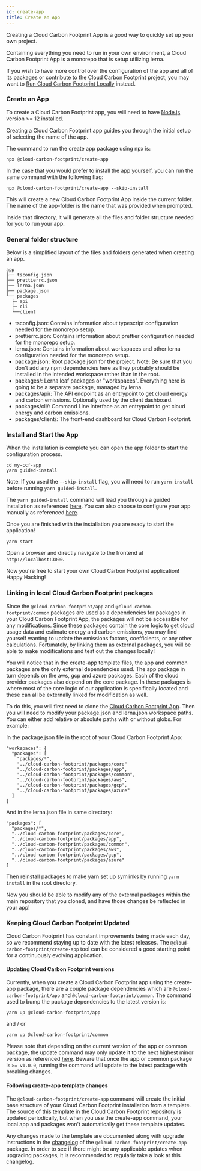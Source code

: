 ```yaml
---
id: create-app
title: Create an App
---
```


Creating a Cloud Carbon Footprint App is a good way to quickly set up your own project.

Containing everything you need to run in your own environment, a Cloud Carbon Footprint App is a monorepo that is setup utilizing lerna.

If you wish to have more control over the configuration of the app and all of its packages or contribute to the Cloud Carbon Footprint project, you may want to [Run Cloud Carbon Footprint Locally](getting-started#configuring-the-app-locally) instead.

### Create an App

To create a Cloud Carbon Footprint app, you will need to have [Node.js](https://nodejs.org/en/download/) version >= 12 installed.

Creating a Cloud Carbon Footprint app guides you through the initial setup of selecting the name of the app.

The command to run the create app package using npx is:

```
npx @cloud-carbon-footprint/create-app
```

In the case that you would prefer to install the app yourself, you can run the same command with the following flag:

```
npx @cloud-carbon-footprint/create-app --skip-install
```

This will create a new Cloud Carbon Footprint App inside the current folder. The name of the app-folder is the name that was provided when prompted.

Inside that directory, it will generate all the files and folder structure needed for you to run your app.

### General folder structure

Below is a simplified layout of the files and folders generated when creating an app.

```
app
├── tsconfig.json
├── prettierrc.json
├── lerna.json
├── package.json
└── packages
  ├─ api
  ├─ cli
  └──client
```

- tsconfig.json: Contains information about typescript configuration needed for the monorepo setup.
- prettierrc.json: Contains information about prettier configuration needed for the monorepo setup.
- lerna.json: Contains information about workspaces and other lerna configuration needed for the monorepo setup.
- package.json: Root package.json for the project. Note: Be sure that you don't add any npm dependencies here as they probably should be installed in the intended workspace rather than in the root.
- packages/: Lerna leaf packages or "workspaces". Everything here is going to be a separate package, managed by lerna.
- packages/api/: The API endpoint as an entrypoint to get cloud energy and carbon emissions. Optionally used by the client dashboard.
- packages/cli/: Command Line Interface as an entrypoint to get cloud energy and carbon emissions.
- packages/client/: The front-end dashboard for Cloud Carbon Footprint.

### Install and Start the App

When the installation is complete you can open the app folder to start the configuration process.

```
cd my-ccf-app
yarn guided-install
```

Note: If you used the `--skip-install` flag, you will need to run `yarn install` before running `yarn guided-install`.

The `yarn guided-install` command will lead you through a guided installation as referenced [here](gettingstarted#standard-install). You can also choose to configure your app manually as referenced [here](aws).

Once you are finished with the installation you are ready to start the application!

```
yarn start
```

Open a browser and directly navigate to the frontend at `http://localhost:3000`.

Now you're free to start your own Cloud Carbon Footprint application! Happy Hacking!

### Linking in local Cloud Carbon Footprint packages

Since the `@cloud-carbon-footprint/app` and  `@cloud-carbon-footprint/common` packages are used as a dependencies for packages in your Cloud Carbon Footprint App, the packages will not be accessible for any modifications. Since these packages contain the core logic to get cloud usage data and estimate energy and carbon emissions, you may find yourself wanting to update the emissions factors, coefficients, or any other calculations. Fortunately, by linking them as external packages, you will be able to make modifications and test out the changes locally!

You will notice that in the create-app template files, the app and common packages are the only external dependencies used. The app package in turn depends on the aws, gcp and azure packages.
Each of the cloud provider packages also depend on the core package. In these packages is where most of the core logic of our application is specifically located and these can all be externally linked for modification as well.

To do this, you will first need to clone the [Cloud Carbon Footprint App](https://github.com/cloud-carbon-footprint/cloud-carbon-footprint). Then you will need to modify your package.json and lerna.json workspace paths. You can either add relative or absolute paths with or without globs. For example:

In the package.json file in the root of your Cloud Carbon Footprint App:

```
"workspaces": {
  "packages": [
    "packages/*",
    "../cloud-carbon-footprint/packages/core"
    "../cloud-carbon-footprint/packages/app",
    "../cloud-carbon-footprint/packages/common",
    "../cloud-carbon-footprint/packages/aws",
    "../cloud-carbon-footprint/packages/gcp",
    "../cloud-carbon-footprint/packages/azure"
  ]
}
```

And in the lerna.json file in same directory:

```
"packages": [
  "packages/*",
  "../cloud-carbon-footprint/packages/core",
  "../cloud-carbon-footprint/packages/app",
  "../cloud-carbon-footprint/packages/common",
  "../cloud-carbon-footprint/packages/aws",
  "../cloud-carbon-footprint/packages/gcp",
  "../cloud-carbon-footprint/packages/azure"
]
```

Then reinstall packages to make yarn set up symlinks by running `yarn install` in the root directory.

Now you should be able to modify any of the external packages within the main repository that you cloned, and have those changes be reflected in your app!

### Keeping Cloud Carbon Footprint Updated

Cloud Carbon Footprint has constant improvements being made each day, so we recommend staying up to date with the latest releases. The `@cloud-carbon-footprint/create-app` tool can be considered a good starting point for a continuously evolving application.

#### Updating Cloud Carbon Footprint versions

Currently, when you create a Cloud Carbon Footprint app using the create-app package, there are a couple package dependencies which are `@cloud-carbon-footprint/app` and `@cloud-carbon-footprint/common`.
The command used to bump the package dependencies to the latest version is:

```
yarn up @cloud-carbon-footprint/app
```
and / or
```
yarn up @cloud-carbon-footprint/common
```

Please note that depending on the current version of the app or common package, the update command may only update it to the next highest minor version as referenced [here](https://classic.yarnpkg.com/en/docs/dependency-versions/#toc-caret-ranges). Beware that once the app or common package is `>= v1.0.0`, running the command will update to the latest package with breaking changes.

#### Following create-app template changes

The `@cloud-carbon-footprint/create-app` command will create the initial base structure of your Cloud Carbon Footprint installation from a template. The source of this template in the Cloud Carbon Footprint repository is updated periodically, but when you use the create-app command, your local app and packages won't automatically get these template updates.

Any changes made to the template are documented along with upgrade instructions in the [changelog](https://github.com/cloud-carbon-footprint/cloud-carbon-footprint/blob/trunk/packages/create-app/CHANGELOG.md) of the `@cloud-carbon-footprint/create-app` package. In order to see if there might be any applicable updates when upgrading packages, it is recommended to regularly take a look at this changelog.
